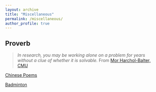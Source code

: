 ```yaml
---
layout: archive
title: "Miscellaneous"
permalink: /miscellaneous/
author_profile: true
---
```


## **Proverb**

> *In research, you may be working alone on a problem for years without a clue of whether it is solvable.* From [Mor Harchol-Balter, CMU](https://www.cs.cmu.edu/~harchol/gradschooltalk.pdf)

[Chinese Poems](https://xilinggrantli.github.io/poems/)

[Badminton](https://xilinggrantli.github.io/badminton/)